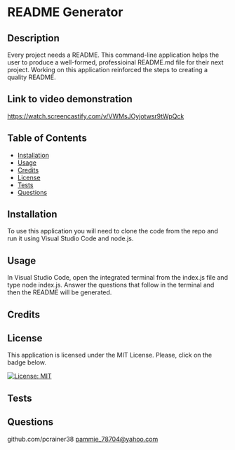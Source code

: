# README Generator

## Description

Every project needs a README. This command-line application helps the user to produce a well-formed, professioinal README.md file for their next project. Working on this application reinforced the steps to creating a quality README.

## Link to video demonstration

https://watch.screencastify.com/v/VWMsJOyjotwsr9tWpQck

## Table of Contents

- [Installation](#installation)
- [Usage](#usage)
- [Credits](#credits)
- [License](#license)
- [Tests](#tests)
- [Questions](#questions)

## Installation

To use this application you will need to clone the code from the repo and run it using Visual Studio Code and node.js.  

## Usage

In Visual Studio Code, open the integrated terminal from the index.js file and type node index.js.  Answer the questions that follow in the terminal and then the README will be generated.


## Credits


## License

This application is licensed under the MIT License.  Please, click on the badge below.

[![License: MIT](https://img.shields.io/badge/License-MIT-yellow.svg)](https://opensource.org/licenses/MIT)

## Tests

## Questions

github.com/pcrainer38
pammie_78704@yahoo.com

